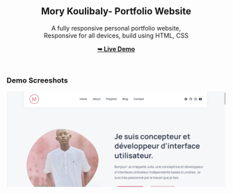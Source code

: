 <div align="center">

  <h2 align="center">Mory Koulibaly- Portfolio Website</h2>

A fully responsive personal portfolio website, <br />Responsive for all devices, build using HTML, CSS

<a href="https://github.io/morymirco"><strong>➥ Live Demo</strong></a>

</div>

<br />

### Demo Screeshots

![Mory portofololie capture d'ecran](./readme-images/readme.png "capture d'ecran")
